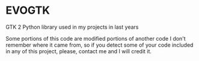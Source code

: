 EVOGTK
======

GTK 2 Python library used in my projects in last years

Some portions of this code are modified portions of another code I
don't remember where it came from, so if you detect some of your
code included in any of this project, please, contact me and I
will credit it.
